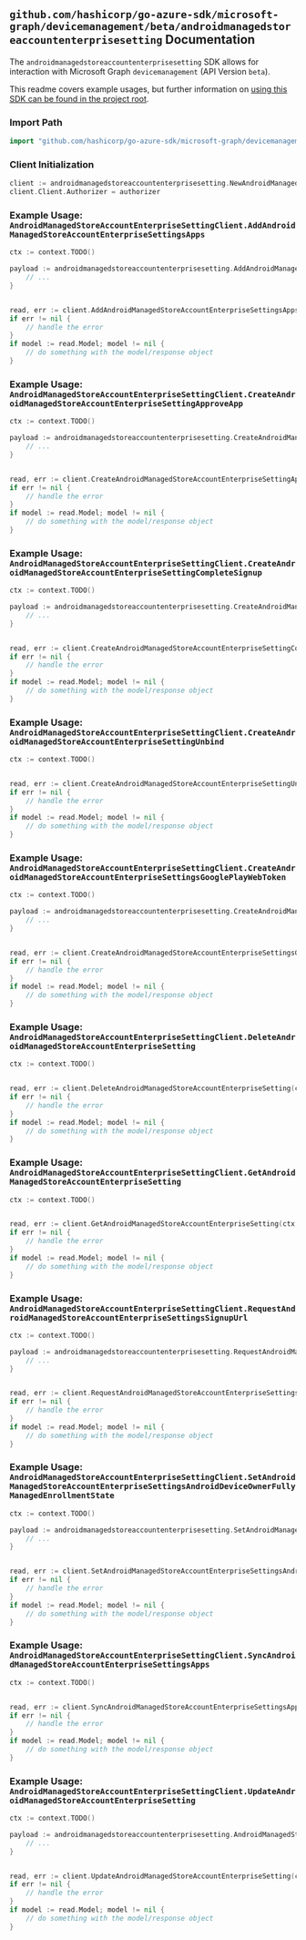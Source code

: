 
## `github.com/hashicorp/go-azure-sdk/microsoft-graph/devicemanagement/beta/androidmanagedstoreaccountenterprisesetting` Documentation

The `androidmanagedstoreaccountenterprisesetting` SDK allows for interaction with Microsoft Graph `devicemanagement` (API Version `beta`).

This readme covers example usages, but further information on [using this SDK can be found in the project root](https://github.com/hashicorp/go-azure-sdk/tree/main/docs).

### Import Path

```go
import "github.com/hashicorp/go-azure-sdk/microsoft-graph/devicemanagement/beta/androidmanagedstoreaccountenterprisesetting"
```


### Client Initialization

```go
client := androidmanagedstoreaccountenterprisesetting.NewAndroidManagedStoreAccountEnterpriseSettingClientWithBaseURI("https://graph.microsoft.com")
client.Client.Authorizer = authorizer
```


### Example Usage: `AndroidManagedStoreAccountEnterpriseSettingClient.AddAndroidManagedStoreAccountEnterpriseSettingsApps`

```go
ctx := context.TODO()

payload := androidmanagedstoreaccountenterprisesetting.AddAndroidManagedStoreAccountEnterpriseSettingsAppsRequest{
	// ...
}


read, err := client.AddAndroidManagedStoreAccountEnterpriseSettingsApps(ctx, payload, androidmanagedstoreaccountenterprisesetting.DefaultAddAndroidManagedStoreAccountEnterpriseSettingsAppsOperationOptions())
if err != nil {
	// handle the error
}
if model := read.Model; model != nil {
	// do something with the model/response object
}
```


### Example Usage: `AndroidManagedStoreAccountEnterpriseSettingClient.CreateAndroidManagedStoreAccountEnterpriseSettingApproveApp`

```go
ctx := context.TODO()

payload := androidmanagedstoreaccountenterprisesetting.CreateAndroidManagedStoreAccountEnterpriseSettingApproveAppRequest{
	// ...
}


read, err := client.CreateAndroidManagedStoreAccountEnterpriseSettingApproveApp(ctx, payload, androidmanagedstoreaccountenterprisesetting.DefaultCreateAndroidManagedStoreAccountEnterpriseSettingApproveAppOperationOptions())
if err != nil {
	// handle the error
}
if model := read.Model; model != nil {
	// do something with the model/response object
}
```


### Example Usage: `AndroidManagedStoreAccountEnterpriseSettingClient.CreateAndroidManagedStoreAccountEnterpriseSettingCompleteSignup`

```go
ctx := context.TODO()

payload := androidmanagedstoreaccountenterprisesetting.CreateAndroidManagedStoreAccountEnterpriseSettingCompleteSignupRequest{
	// ...
}


read, err := client.CreateAndroidManagedStoreAccountEnterpriseSettingCompleteSignup(ctx, payload, androidmanagedstoreaccountenterprisesetting.DefaultCreateAndroidManagedStoreAccountEnterpriseSettingCompleteSignupOperationOptions())
if err != nil {
	// handle the error
}
if model := read.Model; model != nil {
	// do something with the model/response object
}
```


### Example Usage: `AndroidManagedStoreAccountEnterpriseSettingClient.CreateAndroidManagedStoreAccountEnterpriseSettingUnbind`

```go
ctx := context.TODO()


read, err := client.CreateAndroidManagedStoreAccountEnterpriseSettingUnbind(ctx, androidmanagedstoreaccountenterprisesetting.DefaultCreateAndroidManagedStoreAccountEnterpriseSettingUnbindOperationOptions())
if err != nil {
	// handle the error
}
if model := read.Model; model != nil {
	// do something with the model/response object
}
```


### Example Usage: `AndroidManagedStoreAccountEnterpriseSettingClient.CreateAndroidManagedStoreAccountEnterpriseSettingsGooglePlayWebToken`

```go
ctx := context.TODO()

payload := androidmanagedstoreaccountenterprisesetting.CreateAndroidManagedStoreAccountEnterpriseSettingsGooglePlayWebTokenRequest{
	// ...
}


read, err := client.CreateAndroidManagedStoreAccountEnterpriseSettingsGooglePlayWebToken(ctx, payload, androidmanagedstoreaccountenterprisesetting.DefaultCreateAndroidManagedStoreAccountEnterpriseSettingsGooglePlayWebTokenOperationOptions())
if err != nil {
	// handle the error
}
if model := read.Model; model != nil {
	// do something with the model/response object
}
```


### Example Usage: `AndroidManagedStoreAccountEnterpriseSettingClient.DeleteAndroidManagedStoreAccountEnterpriseSetting`

```go
ctx := context.TODO()


read, err := client.DeleteAndroidManagedStoreAccountEnterpriseSetting(ctx, androidmanagedstoreaccountenterprisesetting.DefaultDeleteAndroidManagedStoreAccountEnterpriseSettingOperationOptions())
if err != nil {
	// handle the error
}
if model := read.Model; model != nil {
	// do something with the model/response object
}
```


### Example Usage: `AndroidManagedStoreAccountEnterpriseSettingClient.GetAndroidManagedStoreAccountEnterpriseSetting`

```go
ctx := context.TODO()


read, err := client.GetAndroidManagedStoreAccountEnterpriseSetting(ctx, androidmanagedstoreaccountenterprisesetting.DefaultGetAndroidManagedStoreAccountEnterpriseSettingOperationOptions())
if err != nil {
	// handle the error
}
if model := read.Model; model != nil {
	// do something with the model/response object
}
```


### Example Usage: `AndroidManagedStoreAccountEnterpriseSettingClient.RequestAndroidManagedStoreAccountEnterpriseSettingsSignupUrl`

```go
ctx := context.TODO()

payload := androidmanagedstoreaccountenterprisesetting.RequestAndroidManagedStoreAccountEnterpriseSettingsSignupUrlRequest{
	// ...
}


read, err := client.RequestAndroidManagedStoreAccountEnterpriseSettingsSignupUrl(ctx, payload, androidmanagedstoreaccountenterprisesetting.DefaultRequestAndroidManagedStoreAccountEnterpriseSettingsSignupUrlOperationOptions())
if err != nil {
	// handle the error
}
if model := read.Model; model != nil {
	// do something with the model/response object
}
```


### Example Usage: `AndroidManagedStoreAccountEnterpriseSettingClient.SetAndroidManagedStoreAccountEnterpriseSettingsAndroidDeviceOwnerFullyManagedEnrollmentState`

```go
ctx := context.TODO()

payload := androidmanagedstoreaccountenterprisesetting.SetAndroidManagedStoreAccountEnterpriseSettingsAndroidDeviceOwnerFullyManagedEnrollmentStateRequest{
	// ...
}


read, err := client.SetAndroidManagedStoreAccountEnterpriseSettingsAndroidDeviceOwnerFullyManagedEnrollmentState(ctx, payload, androidmanagedstoreaccountenterprisesetting.DefaultSetAndroidManagedStoreAccountEnterpriseSettingsAndroidDeviceOwnerFullyManagedEnrollmentStateOperationOptions())
if err != nil {
	// handle the error
}
if model := read.Model; model != nil {
	// do something with the model/response object
}
```


### Example Usage: `AndroidManagedStoreAccountEnterpriseSettingClient.SyncAndroidManagedStoreAccountEnterpriseSettingsApps`

```go
ctx := context.TODO()


read, err := client.SyncAndroidManagedStoreAccountEnterpriseSettingsApps(ctx, androidmanagedstoreaccountenterprisesetting.DefaultSyncAndroidManagedStoreAccountEnterpriseSettingsAppsOperationOptions())
if err != nil {
	// handle the error
}
if model := read.Model; model != nil {
	// do something with the model/response object
}
```


### Example Usage: `AndroidManagedStoreAccountEnterpriseSettingClient.UpdateAndroidManagedStoreAccountEnterpriseSetting`

```go
ctx := context.TODO()

payload := androidmanagedstoreaccountenterprisesetting.AndroidManagedStoreAccountEnterpriseSettings{
	// ...
}


read, err := client.UpdateAndroidManagedStoreAccountEnterpriseSetting(ctx, payload, androidmanagedstoreaccountenterprisesetting.DefaultUpdateAndroidManagedStoreAccountEnterpriseSettingOperationOptions())
if err != nil {
	// handle the error
}
if model := read.Model; model != nil {
	// do something with the model/response object
}
```
